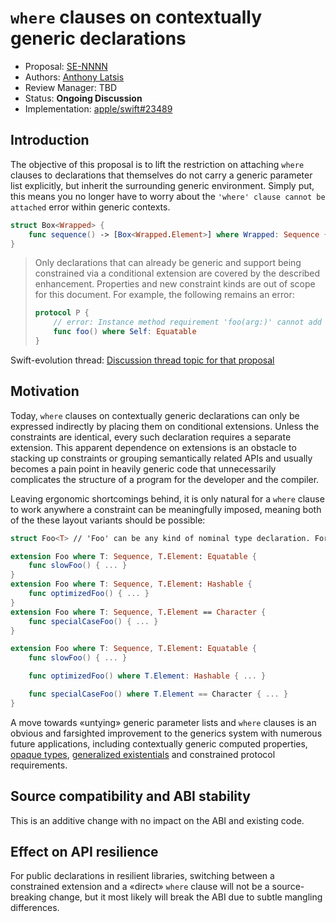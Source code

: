 # `where` clauses on contextually generic declarations

* Proposal: [SE-NNNN](NNNN-filename.md)
* Authors: [Anthony Latsis](https://github.com/AnthonyLatsis)
* Review Manager: TBD
* Status: **Ongoing Discussion**
* Implementation: [apple/swift#23489](https://github.com/apple/swift/pull/23489)

## Introduction

The objective of this proposal is to lift the restriction on attaching `where` clauses to declarations that themselves
do not carry a generic parameter list explicitly, but inherit the surrounding generic environment. Simply put, this means you no longer have to worry about the `'where' clause cannot be attached` error within generic contexts.

```swift
struct Box<Wrapped> {
    func sequence() -> [Box<Wrapped.Element>] where Wrapped: Sequence { ... }
}

```

> Only declarations that can already be generic and support being constrained via a conditional
> extension are covered by the described enhancement. Properties and new constraint kinds are out
> of scope for this document. For example, the following remains an error:
> ```swift
> protocol P {
>     // error: Instance method requirement 'foo(arg:)' cannot add constraint 'Self: Equatable' on 'Self'
>     func foo() where Self: Equatable  
> }
> 

Swift-evolution thread: [Discussion thread topic for that proposal](https://forums.swift.org/t/where-clauses-on-contextually-generic-declaractions/22449)

## Motivation

Today, `where` clauses on contextually generic declarations can only be expressed indirectly by placing them on conditional
extensions. Unless the constraints are identical, every such declaration requires a separate extension. This apparent
dependence on extensions is an obstacle to stacking up constraints or grouping semantically related APIs and usually
becomes a pain point in heavily generic code that unnecessarily complicates the structure of a program for the developer
and the compiler.

Leaving ergonomic shortcomings behind, it is only natural for a `where` clause to work anywhere a constraint can be
meaningfully imposed, meaning both of the these layout variants should be possible:
```swift
struct Foo<T> // 'Foo' can be any kind of nominal type declaration. For a protocol, 'T' would be an associatedtype. 

extension Foo where T: Sequence, T.Element: Equatable {
    func slowFoo() { ... }
}
extension Foo where T: Sequence, T.Element: Hashable {
    func optimizedFoo() { ... }
}
extension Foo where T: Sequence, T.Element == Character {
    func specialCaseFoo() { ... }
}

extension Foo where T: Sequence, T.Element: Equatable {
    func slowFoo() { ... }

    func optimizedFoo() where T.Element: Hashable { ... }

    func specialCaseFoo() where T.Element == Character { ... }
}
```
A move towards «untying» generic parameter lists and `where` clauses is an obvious and farsighted improvement to the generics
system with numerous future applications, including contextually generic computed properties, [opaque types](https://github.com/apple/swift-evolution/blob/master/proposals/0244-opaque-result-types.md), [generalized
existentials](https://github.com/apple/swift/blob/master/docs/GenericsManifesto.md#generalized-existentials) and constrained protocol requirements. 

## Source compatibility and ABI stability

This is an additive change with no impact on the ABI and existing code.

## Effect on API resilience

For public declarations in resilient libraries, switching between a constrained extension and a «direct» `where` clause
will not be a source-breaking change, but it most likely will break the ABI due to subtle mangling differences.

